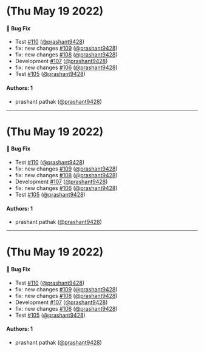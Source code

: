 # (Thu May 19 2022)

#### 🐛 Bug Fix

- Test [#110](https://github.com/prashant9428/LENRA_PACKAGE/pull/110) ([@prashant9428](https://github.com/prashant9428))
- fix: new changes [#109](https://github.com/prashant9428/LENRA_PACKAGE/pull/109) ([@prashant9428](https://github.com/prashant9428))
- fix: new changes [#108](https://github.com/prashant9428/LENRA_PACKAGE/pull/108) ([@prashant9428](https://github.com/prashant9428))
- Development [#107](https://github.com/prashant9428/LENRA_PACKAGE/pull/107) ([@prashant9428](https://github.com/prashant9428))
- fix: new changes [#106](https://github.com/prashant9428/LENRA_PACKAGE/pull/106) ([@prashant9428](https://github.com/prashant9428))
- Test [#105](https://github.com/prashant9428/LENRA_PACKAGE/pull/105) ([@prashant9428](https://github.com/prashant9428))

#### Authors: 1

- prashant pathak ([@prashant9428](https://github.com/prashant9428))

---

# (Thu May 19 2022)

#### 🐛 Bug Fix

- Test [#110](https://github.com/prashant9428/LENRA_PACKAGE/pull/110) ([@prashant9428](https://github.com/prashant9428))
- fix: new changes [#109](https://github.com/prashant9428/LENRA_PACKAGE/pull/109) ([@prashant9428](https://github.com/prashant9428))
- fix: new changes [#108](https://github.com/prashant9428/LENRA_PACKAGE/pull/108) ([@prashant9428](https://github.com/prashant9428))
- Development [#107](https://github.com/prashant9428/LENRA_PACKAGE/pull/107) ([@prashant9428](https://github.com/prashant9428))
- fix: new changes [#106](https://github.com/prashant9428/LENRA_PACKAGE/pull/106) ([@prashant9428](https://github.com/prashant9428))
- Test [#105](https://github.com/prashant9428/LENRA_PACKAGE/pull/105) ([@prashant9428](https://github.com/prashant9428))

#### Authors: 1

- prashant pathak ([@prashant9428](https://github.com/prashant9428))

---

# (Thu May 19 2022)

#### 🐛 Bug Fix

- Test [#110](https://github.com/prashant9428/LENRA_PACKAGE/pull/110) ([@prashant9428](https://github.com/prashant9428))
- fix: new changes [#109](https://github.com/prashant9428/LENRA_PACKAGE/pull/109) ([@prashant9428](https://github.com/prashant9428))
- fix: new changes [#108](https://github.com/prashant9428/LENRA_PACKAGE/pull/108) ([@prashant9428](https://github.com/prashant9428))
- Development [#107](https://github.com/prashant9428/LENRA_PACKAGE/pull/107) ([@prashant9428](https://github.com/prashant9428))
- fix: new changes [#106](https://github.com/prashant9428/LENRA_PACKAGE/pull/106) ([@prashant9428](https://github.com/prashant9428))
- Test [#105](https://github.com/prashant9428/LENRA_PACKAGE/pull/105) ([@prashant9428](https://github.com/prashant9428))

#### Authors: 1

- prashant pathak ([@prashant9428](https://github.com/prashant9428))
